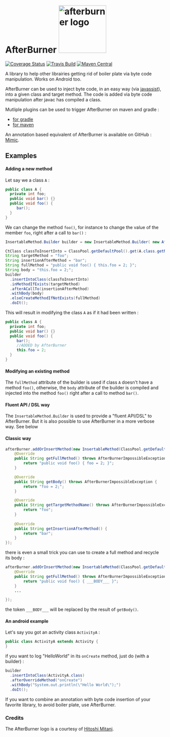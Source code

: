 AfterBurner <img src='https://raw.githubusercontent.com/stephanenicolas/afterburner/master/assets/afterburner_logo.jpg' alt='afterburner logo' width='150px'/> 
===========

[![Coverage Status](https://img.shields.io/coveralls/stephanenicolas/afterburner.svg)](https://coveralls.io/r/stephanenicolas/afterburner?branch=master)
[![Travis Build](https://travis-ci.org/stephanenicolas/afterburner.svg?branch=master)](https://travis-ci.org/stephanenicolas/afterburner)
[![Maven Central](https://maven-badges.herokuapp.com/maven-central/com.github.stephanenicolas.afterburner/afterburner/badge.svg)](https://maven-badges.herokuapp.com/maven-central/com.github.stephanenicolas.afterburner/afterburner)

A library to help other librairies getting rid of boiler plate via byte code manipulation. Works on Android too. 

AfterBurner can be used to inject byte code, in an easy way (via [javassist](https://github.com/jboss-javassist/javassist)), into a given class and target method.
The code is added via byte code manipulation after javac has compiled a class. 

Mutliple plugins can be used to trigger AfterBurner on maven and gradle : 

* [for gradle](https://github.com/darylteo/gradle-plugins)
* [for maven](https://github.com/icon-Systemhaus-GmbH/javassist-maven-plugin)

An annotation based equivalent of AfterBurner is available on GitHub : [Mimic](https://github.com/stephanenicolas/mimic).

Examples
--------

#### Adding a new method

Let say we a class `A` : 
```java
public class A {
  private int foo;
  public void bar() {}
  public void foo() {
     bar();
  }
}
```

We can change the method `foo()`, for instance to change the value of the member `foo`, right after a call to `bar()` :
```java
InsertableMethod.Builder builder = new InsertableMethod.Builder( new AfterBurner() );

CtClass classToInsertInto = ClassPool.getDefaultPool().get(A.class.getName());
String targetMethod = "foo";
String insertionAfterMethod = "bar";
String fullMethod = "public void foo() { this.foo = 2; }";
String body = "this.foo = 2;";
builder
  .insertIntoClass(classToInsertInto)
  .inMethodIfExists(targetMethod)
  .afterACallTo(insertionAfterMethod)
  .withBody(body)
  .elseCreateMethodIfNotExists(fullMethod)
  .doIt();
```

This will result in modifying the class `A` as if it had been written : 
```java
public class A {
  private int foo;
  public void bar() {}
  public void foo() {
     bar();
     //ADDED by AfterBurner
     this.foo = 2;
  }
}
```

#### Modifying an existing method

The `fullMethod` attribute of the builder is used if class `A` doesn't have a method `foo()`, otherwise, the `body` attribute of the builder is compiled and injected into the method `foo()` right after a call to method `bar()`.

#### Fluent API / DSL way

The `InsertableMethod.Builder` is used to provide a "fluent API/DSL" to AfterBurner. But it is also possible to use AfterBurner in a more verbose way. See below

#### Classic way
```java
afterBurner.addOrInsertMethod(new InsertableMethod(ClassPool.getDefaultPool().get("A")) {
    @Override
    public String getFullMethod() throws AfterBurnerImpossibleException {
        return "public void foo() { foo = 2; }";
    }

    @Override
    public String getBody() throws AfterBurnerImpossibleException {
        return "foo = 2;";
    }

    @Override
    public String getTargetMethodName() throws AfterBurnerImpossibleException {
        return "foo";
    }
            
    @Override
    public String getInsertionAfterMethod() {
        return "bar";
    }
});
```

there is even a small trick you can use to create a full method and recycle its body : 

```java
afterBurner.addOrInsertMethod(new InsertableMethod(ClassPool.getDefaultPool().get("A")) {
    @Override
    public String getFullMethod() throws AfterBurnerImpossibleException {
        return "public void foo() { ___BODY___ }";
    }
    ...

});
```

the token `___BODY___` will be replaced by the result of `getBody()`.


#### An android example

Let's say you got an activity class `ActivityA` :  
```java
public class ActivityA extends Activity {
}
```

if you want to log "HelloWorld" in its `onCreate` method, just do (with a builder) : 

```java
builder
  .insertIntoClass(ActivityA.class)
  .afterOverrideMethod("onCreate")
  .withBody("System.out.println(\"Hello World\");")
  .doIt();
```

If you want to combine an annotation with byte code insertion of your favorite library, to avoid boiler plate, use AfterBurner.

### Credits

The AfterBurner logo is a courtesy of [Hitoshi Mitani](https://plus.google.com/u/0/photos/100459550951624585332/albums/5677808844706283617/5677808842260954306?pid=5677808842260954306&oid=100459550951624585332).


